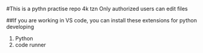 #This is a pythn practise repo 4k tzn
Only authorized users can edit files

##If you are working in VS code, you can install these extensions for python developing

1. Python
2. code runner


